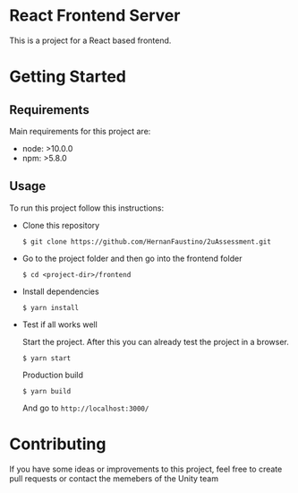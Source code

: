 # React Frontend Server

This is a project for a React based frontend.

# Getting Started

## Requirements

Main requirements for this project are:

- node: >10.0.0
- npm: >5.8.0

## Usage
To run this project follow this instructions:

* Clone this repository
    ```
    $ git clone https://github.com/HernanFaustino/2uAssessment.git
    ```
* Go to the project folder and then go into the frontend folder
    ```
    $ cd <project-dir>/frontend
    ```
* Install dependencies

    ```
    $ yarn install
    ```

* Test if all works well
  
  Start the project. After this you can already test the project in a browser.

  ```
  $ yarn start
  ```
 
  Production build
  
  ```
  $ yarn build
  ```
  
  And go to  ```http://localhost:3000/```

# Contributing
If you have some ideas or improvements to this project, feel free to create pull requests or contact the memebers of the Unity team
